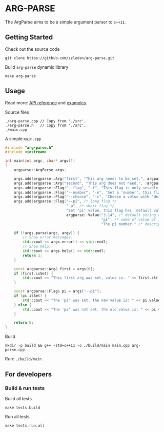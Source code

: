 
ARG-PARSE
=====

The ArgParse aims to be a simple argument parser to `c++11`.

## Getting Started

Check out the source code
```
git clone https://github.com/szledan/arg-parse.git
```
Build `arg-parse` dynamic library
```
make arg-parse
```
## Usage

Read more: [API reference](./doc/api-reference.md) and [examples](./demos/README.md).

Source files
```
./arg-parse.cpp // Copy from './src'.
./arg-parse.h   // Copy from './src'.
./main.cpp
```

A simple `main.cpp`
```c++
#include "arg-parse.h"
#include <iostream>

int main(int argc, char* argv[])
{
    argparse::ArgParse args;

    args.add(argparse::Arg("first", "This arg needs to be set.", argparse::Arg::IsNeeded));
    args.add(argparse::Arg("second", "This arg does not need.", !argparse::Arg::IsNeeded));
    args.add(argparse::Flag("--flag", "-f", "This flag is only setable, doesn't have value."));
    args.add(argparse::Flag("--number", "-n", "Set a 'number', this flag does not have 'default value', but has 'name' and 'desciption'.", argparse::Value("", "integer", "An integer number.")));
    args.add(argparse::Flag("--choose", "-c", "Choose a value with 'default'.", argparse::Value("A", {"A", "B", "C"})));
    args.add(argparse::Flag("--pi", /* long flag */
                            "-p", /* short flag */
                            "Set 'pi' value, this flag has 'default value', 'name' and 'desciption'.", /* description for help */
                            argparse::Value("3.14", /* default string of value; if it is not set then value of flag needs to be set. */
                                            "pi", /* name of value of flag, only for help */
                                            "The pi number." /* description of value of flag, only for help */)));

    if (!args.parse(argc, argv)) {
        // Show error messages.
        std::cout << args.error() << std::endl;
        // Show help.
        std::cout << args.help() << std::endl;
        return 1;
    }

    const argparse::Arg& first = args[0];
    if (first.isSet) {
        std::cout << "This first arg was set, value is: " << first.str << std::endl;
    }

    const argparse::Flag& pi = args["--pi"];
    if (pi.isSet) {
        std::cout << "The 'pi' was set, the new value is: " << pi.value.str << std::endl;
    } else {
        std::cout << "The 'pi' was not set, the old value is: " << pi.value.str << std::endl;
    }

    return 0;
}
```

Build
```
mkdir -p build && g++ -std=c++11 -o ./build/main main.cpp arg-parse.cpp
```

Run: `./build/main`.

## For developers

### Build & run tests

Build all tests
```
make tests.build
```
Run all tests
```
make tests.run.all
```
